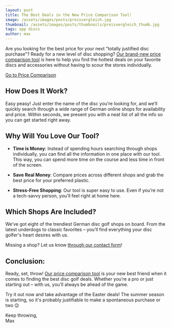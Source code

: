 ```yaml
---
layout: post
title: The Best Deals in the New Price Comparison Tool!
image: /assets/images/posts/preisvergleich.jpg
thumbnail: /assets/images/posts/thumbnails/preisvergleich_thumb.jpg
tags: app discs
author: max
---
```


Are you looking for the best price for your next "totally justified disc purchase"? Ready for a new level of disc shopping? [Our brand-new price comparison tool](/preisvergleich) is here to help you find the hottest deals on your favorite discs and accessories without having to scour the stores individually.

<a href="/preisvergleich" class="button button--big button--primary">Go to Price Comparison</a>

## How Does It Work?

Easy peasy! Just enter the name of the disc you’re looking for, and we’ll quickly search through a wide range of German online shops for availability and price. Within seconds, we present you with a neat list of all the info so you can get started right away.

## Why Will You Love Our Tool?

* **Time is Money**: Instead of spending hours searching through shops individually, you can find all the information in one place with our tool. This way, you can spend more time on the course and less time in front of the screen.

* **Save Real Money**: Compare prices across different shops and grab the best price for your preferred plastic.

* **Stress-Free Shopping**: Our tool is super easy to use. Even if you’re not a tech-savvy person, you’ll feel right at home here.

## Which Shops Are Included?

We’ve got eight of the trendiest German disc golf shops on board. From the latest underdogs to classic favorites – you’ll find everything your disc golfer's heart desires with us.

Missing a shop? Let us know [through our contact form](/contact)!

## Conclusion:

Ready, set, throw! [Our price comparison tool](/preisvergleich) is your new best friend when it comes to finding the best disc golf deals. Whether you’re a pro or just starting out – with us, you’ll always be ahead of the game.

Try it out now and take advantage of the Easter deals! The summer season is starting, so it's probably justifiable to make a spontaneous purchase or two 😉

Keep throwing,<br>Max
